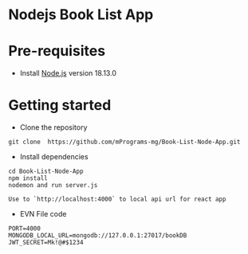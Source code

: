 # Nodejs Book List App

# Pre-requisites

- Install [Node.js](https://nodejs.org/en/) version 18.13.0

# Getting started

- Clone the repository

```
git clone  https://github.com/mPrograms-mg/Book-List-Node-App.git
```

- Install dependencies

```
cd Book-List-Node-App
npm install
nodemon and run server.js
```

```
Use to `http://localhost:4000` to local api url for react app
```

- EVN File code

```
PORT=4000
MONGODB_LOCAL_URL=mongodb://127.0.0.1:27017/bookDB
JWT_SECRET=Mk!@#$1234
```
